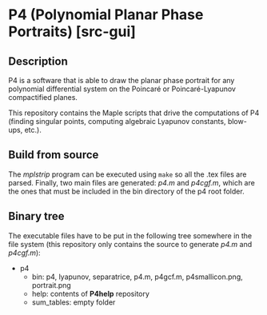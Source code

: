 # P4 (Polynomial Planar Phase Portraits) [src-gui]

## Description

P4 is a software that is able to draw the planar phase portrait for any polynomial differential system on the Poincaré or Poincaré-Lyapunov compactified planes.

This repository contains the Maple scripts that drive the computations of P4 (finding singular points, computing algebraic Lyapunov constants, blow-ups, etc.).

## Build from source

The *mplstrip* program can be executed using `make` so all the .tex files are parsed. Finally, two main files are generated: *p4.m* and *p4cgf.m*, which are the ones that must be included in the bin directory of the p4 root folder.

## Binary tree

The executable files have to be put in the following tree somewhere in the file system (this repository only contains the source to generate *p4.m* and *p4cgf.m*):

* p4
    * bin: p4, lyapunov, separatrice, p4.m, p4gcf.m, p4smallicon.png, portrait.png
    * help: contents of **P4help** repository
    * sum_tables: empty folder
